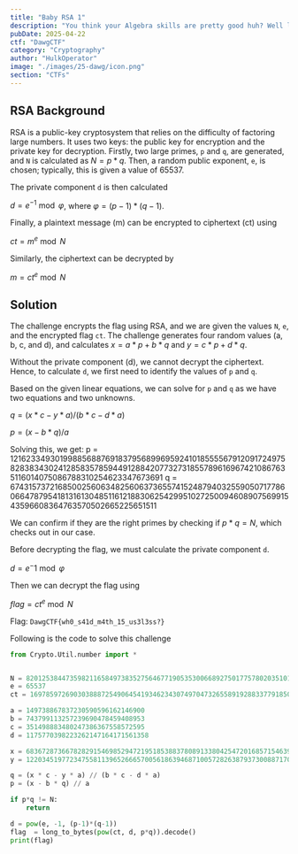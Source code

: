 ```yaml
---
title: "Baby RSA 1"
description: "You think your Algebra skills are pretty good huh? Well let's test it out."
pubDate: 2025-04-22
ctf: "DawgCTF"
category: "Cryptography"
author: "HulkOperator"
image: "./images/25-dawg/icon.png"
section: "CTFs"
---
```


## RSA Background

RSA is a public-key cryptosystem that relies on the difficulty of factoring large numbers. It uses two keys: the public key for encryption and the private key for decryption. 
Firstly, two large primes, `p` and `q`, are generated, and `N` is calculated as $N = p*q$. Then, a random public exponent, `e`, is chosen; typically, this is given a value of 65537. 

The private component `d` is then calculated

$d = e^{-1} \bmod \varphi$, where $\varphi = (p-1) * (q-1)$.

Finally, a plaintext message (m) can be encrypted to ciphertext (ct) using

$ct = m ^ e \bmod N$

Similarly, the ciphertext can be decrypted by

$m = ct ^ e \bmod N$

## Solution
The challenge encrypts the flag using RSA, and we are given the values `N`, `e`, and the encrypted flag `ct`. The challenge generates four random values (a, b, c, and d), and calculates $x = a * p + b * q$ and $y = c * p + d * q$.

Without the private component (d), we cannot decrypt the ciphertext. Hence, to calculate `d`, we first need to identify the values of `p` and `q`. 

Based on the given linear equations, we can solve for `p` and `q` as we have two equations and two unknowns. 

$q = (x * c - y * a) / (b * c - d * a)$

$p = (x - b * q) / a$

Solving this, we get:
p = 12162334930199885688769183795689969592410185555679120917249758283834302412858357859449128842077327318557896169674210867635116014075086788310254623347673691
q = 6743157372168500256063482560637365574152487940325590507177860664787954181316130485116121883062542995102725009460890756991543596608364763570502665225651511

We can confirm if they are the right primes by checking if $p * q = N$, which checks out in our case.

Before decrypting the flag, we must calculate the private component `d`.

$d = e ^-1 \bmod \varphi$

Then we can decrypt the flag using 

$flag = ct ^ e \bmod N$

Flag: `DawgCTF{wh0_s41d_m4th_15_us3l3ss?}`

Following is the code to solve this challenge
```py
from Crypto.Util.number import *


N = 82012538447359821165849738352756467719053530066892750177578020351019136006996881441650616631012602654920370573185549134046659875914860421394782338722082599261391182262036434549525388081948429632803770833590739702562845306267418403878169267641023564108136843672261999376998284926318313315387819024961709097101
e = 65537
ct = 16978597269030388872549064541934623430749704732655891928833779185083334396093332647023718343748730349576361193985691953617733288330780060179716905267988202710452028943623598185277149645724247199640730959820455032298145782015884558972868277752456856802145299858618876838286795962548300080924547387662096543717

a = 149738867837230590596162146900
b = 743799113257239690478459408953
c = 351498883480247386367558572595
d = 1175770398223262147164171561358

x = 6836728736678282915469852947219518538837808913380425472016857154639492051766923345186030197640091719641785981050969319578519968972834509899732176840511342124020344870655741074618585883
y = 12203451977234755811396526665700561863946871005728263879373008871704520841041885029745864562375412192520795388389509063064717933869698154304534842876137996238014648925041725231457010083

q = (x * c - y * a) // (b * c - d * a)
p = (x - b * q) // a

if p*q != N:
    return

d = pow(e, -1, (p-1)*(q-1))
flag  = long_to_bytes(pow(ct, d, p*q)).decode()
print(flag)
```